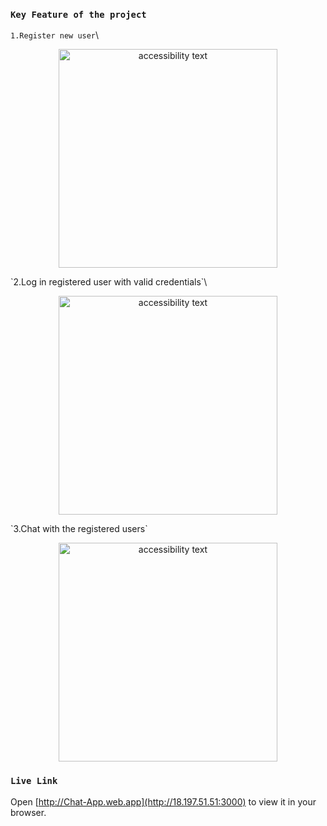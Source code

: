 ### `Key Feature of the project`
`1.Register new user`\
<p align="center">
  <img src="https://i.ibb.co/KNdZhj1/Screenshot-from-2023-01-04-11-15-52.png" width="350" alt="accessibility text">
</p>
`2.Log in registered user with valid credentials`\
<p align="center">
  <img src="https://i.ibb.co/17V7tpJ/Screenshot-from-2023-01-04-11-14-27.png" width="350" alt="accessibility text">
</p>
`3.Chat with the registered users`
<p align="center">
  <img src="https://i.ibb.co/HgWrZm6/Screenshot-from-2023-01-04-11-08-28.png" width="350" alt="accessibility text">
</p>

### `Live Link`
Open [http://Chat-App.web.app](http://18.197.51.51:3000) to view it in your browser.



